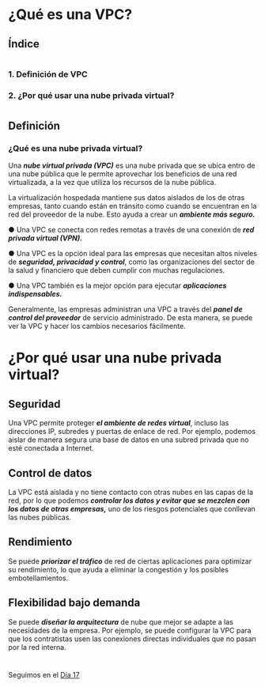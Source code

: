 
# ¿Qué es una VPC?

##  Índice

#

### 1. Definición de VPC
### 2. ¿Por qué usar una nube privada virtual? 

#

## Definición 

### ¿Qué es una nube privada virtual?

Una ***nube virtual privada (VPC)*** es una nube privada que se ubica entro de una nube pública que le permite aprovechar los beneficios de una red virtualizada, a la vez que utiliza los recursos de la nube pública.


La virtualización hospedada mantiene sus datos aislados de los de otras empresas, tanto cuando están en tránsito como cuando se encuentran en la red del proveedor de la nube. Esto ayuda a crear un ***ambiente más seguro.***

● Una VPC se conecta con redes remotas a través de una conexión de ***red privada virtual (VPN).***

● Una VPC es la opción ideal para las empresas que necesitan altos niveles de ***seguridad, privacidad y control***, como las organizaciones del sector de la salud y financiero que deben cumplir con muchas regulaciones.

● Una VPC también es la mejor opción para ejecutar ***aplicaciones indispensables.***


Generalmente, las empresas administran una VPC a través del ***panel de control del proveedor*** de servicio administrado. De esta manera, se puede ver la VPC y hacer los cambios necesarios fácilmente.

#
#

# ¿Por qué usar una nube privada virtual?

## Seguridad
Una VPC permite proteger ***el ambiente de redes virtual***, incluso las direcciones IP, subredes y puertas de enlace de red. Por ejemplo, podemos aislar de manera
segura una base de datos en una subred privada que no esté conectada a Internet.

## Control de datos
La VPC está aislada y no tiene contacto con otras nubes en las capas de la red, por lo que podemos ***controlar los datos y evitar que se mezclen con los datos de
otras empresas,*** uno de los riesgos potenciales que conllevan las nubes públicas.

## Rendimiento
Se puede ***priorizar el tráfico*** de red de ciertas aplicaciones para optimizar su rendimiento, lo que ayuda a eliminar la congestión y los posibles embotellamientos.

## Flexibilidad bajo demanda
Se puede ***diseñar la arquitectura*** de nube que mejor se adapte a las necesidades de la empresa. Por ejemplo, se puede configurar la VPC para que los contratistas usen las conexiones directas individuales que no pasan por la red interna.






#
#
#
#
#


Seguimos en el [Día 17](day17.md)
